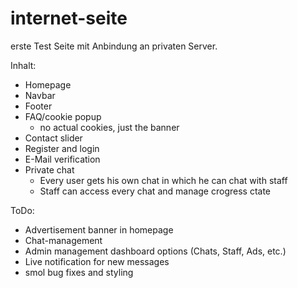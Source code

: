 # internet-seite

erste Test Seite mit Anbindung an privaten Server.

Inhalt:
  - Homepage
  - Navbar
  - Footer
  - FAQ/cookie popup
    - no actual cookies, just the banner
  - Contact slider
  - Register and login
  - E-Mail verification
  - Private chat
    - Every user gets his own chat in which he can chat with staff
    - Staff can access every chat and manage crogress ctate

ToDo:
  - Advertisement banner in homepage
  - Chat-management
  - Admin management dashboard options (Chats, Staff, Ads, etc.)
  - Live notification for new messages
  - smol bug fixes and styling
